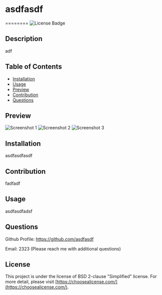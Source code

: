 # asdfasdf
========
![License Badge](https://img.shields.io/badge/license-BSD%202--clause%20%22Simplified%22%20license-lightgreen)



## Description

adf



## Table of Contents

- [Installation](#installation)
- [Usage](#usage)
- [Preview](#preview)
- [Contribution](#contribution)
- [Questions](#questions)




## Preview

![Screenshot 1](3432424)
![Screenshot 2](3432424f)
![Screenshot 3](3432424f)




## Installation

asdfasdfasdf



## Contribution

fadfadf



## Usage

asdfasdfadsf



## Questions

Github Profile: https://github.com/asdfasdf

Email: 2323 (Please reach me with additional questions)





## License

This project is under the license of BSD 2-clause "Simplified" license. For more detail, please visit [https://choosealicense.com/](https://choosealicense.com/).







